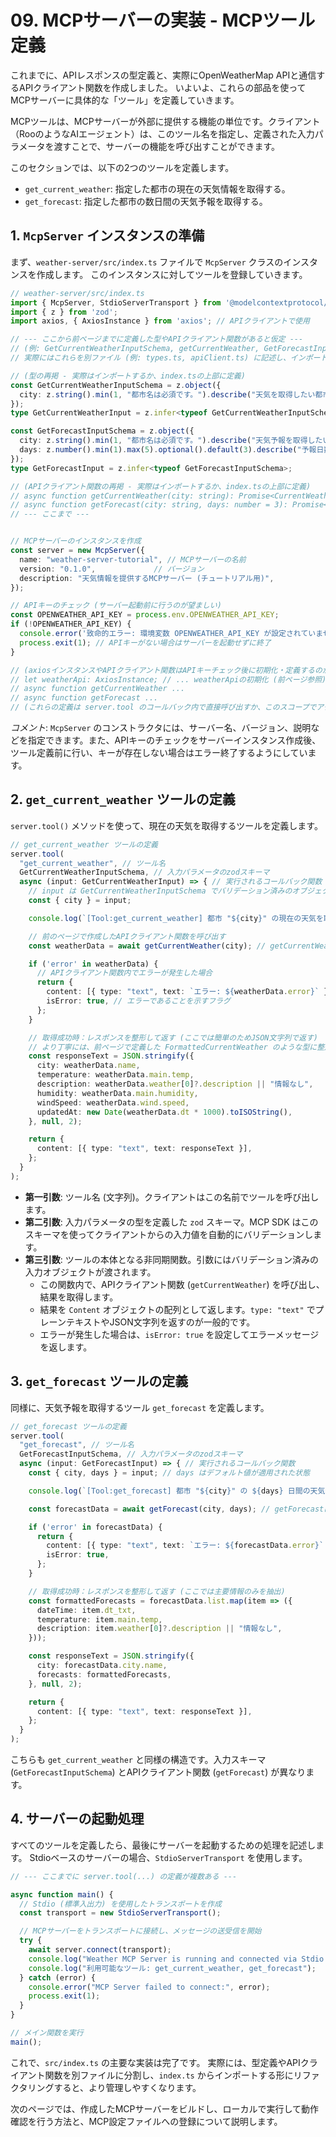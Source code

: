 # 09. MCPサーバーの実装 - MCPツール定義

これまでに、APIレスポンスの型定義と、実際にOpenWeatherMap APIと通信するAPIクライアント関数を作成しました。
いよいよ、これらの部品を使ってMCPサーバーに具体的な「ツール」を定義していきます。

MCPツールは、MCPサーバーが外部に提供する機能の単位です。クライアント（RooのようなAIエージェント）は、このツール名を指定し、定義された入力パラメータを渡すことで、サーバーの機能を呼び出すことができます。

このセクションでは、以下の2つのツールを定義します。

*   `get_current_weather`: 指定した都市の現在の天気情報を取得する。
*   `get_forecast`: 指定した都市の数日間の天気予報を取得する。

## 1. `McpServer` インスタンスの準備

まず、`weather-server/src/index.ts` ファイルで `McpServer` クラスのインスタンスを作成します。
このインスタンスに対してツールを登録していきます。

```typescript
// weather-server/src/index.ts
import { McpServer, StdioServerTransport } from '@modelcontextprotocol/sdk/server/mcp.js';
import { z } from 'zod';
import axios, { AxiosInstance } from 'axios'; // APIクライアントで使用

// --- ここから前ページまでに定義した型やAPIクライアント関数があると仮定 ---
// (例: GetCurrentWeatherInputSchema, getCurrentWeather, GetForecastInputSchema, getForecast など)
// 実際にはこれらを別ファイル (例: types.ts, apiClient.ts) に記述し、インポートすることを推奨します。

// (型の再掲 - 実際はインポートするか、index.tsの上部に定義)
const GetCurrentWeatherInputSchema = z.object({
  city: z.string().min(1, "都市名は必須です。").describe("天気を取得したい都市名"),
});
type GetCurrentWeatherInput = z.infer<typeof GetCurrentWeatherInputSchema>;

const GetForecastInputSchema = z.object({
  city: z.string().min(1, "都市名は必須です。").describe("天気予報を取得したい都市名"),
  days: z.number().min(1).max(5).optional().default(3).describe("予報日数（1～5日、デフォルト3日）"),
});
type GetForecastInput = z.infer<typeof GetForecastInputSchema>;

// (APIクライアント関数の再掲 - 実際はインポートするか、index.tsの上部に定義)
// async function getCurrentWeather(city: string): Promise<CurrentWeatherResponse | { error: string }> { ... }
// async function getForecast(city: string, days: number = 3): Promise<ForecastResponse | { error: string }> { ... }
// --- ここまで ---


// MCPサーバーのインスタンスを作成
const server = new McpServer({
  name: "weather-server-tutorial", // MCPサーバーの名前
  version: "0.1.0",             // バージョン
  description: "天気情報を提供するMCPサーバー (チュートリアル用)",
});

// APIキーのチェック (サーバー起動前に行うのが望ましい)
const OPENWEATHER_API_KEY = process.env.OPENWEATHER_API_KEY;
if (!OPENWEATHER_API_KEY) {
  console.error('致命的エラー: 環境変数 OPENWEATHER_API_KEY が設定されていません。サーバーを起動できません。');
  process.exit(1); // APIキーがない場合はサーバーを起動せずに終了
}

// (axiosインスタンスやAPIクライアント関数はAPIキーチェック後に初期化・定義するのが安全)
// let weatherApi: AxiosInstance; // ... weatherApiの初期化 (前ページ参照)
// async function getCurrentWeather ...
// async function getForecast ...
// (これらの定義は server.tool のコールバック内で直接呼び出すか、このスコープでアクセス可能にする)
```
*コメント*: `McpServer` のコンストラクタには、サーバー名、バージョン、説明などを指定できます。また、APIキーのチェックをサーバーインスタンス作成後、ツール定義前に行い、キーが存在しない場合はエラー終了するようにしています。

## 2. `get_current_weather` ツールの定義

`server.tool()` メソッドを使って、現在の天気を取得するツールを定義します。

```typescript
// get_current_weather ツールの定義
server.tool(
  "get_current_weather", // ツール名
  GetCurrentWeatherInputSchema, // 入力パラメータのzodスキーマ
  async (input: GetCurrentWeatherInput) => { // 実行されるコールバック関数
    // input は GetCurrentWeatherInputSchema でバリデーション済みのオブジェクト
    const { city } = input;

    console.log(`[Tool:get_current_weather] 都市 "${city}" の現在の天気を取得します...`);

    // 前のページで作成したAPIクライアント関数を呼び出す
    const weatherData = await getCurrentWeather(city); // getCurrentWeatherは上で定義/インポートされていると仮定

    if ('error' in weatherData) {
      // APIクライアント関数内でエラーが発生した場合
      return {
        content: [{ type: "text", text: `エラー: ${weatherData.error}` }],
        isError: true, // エラーであることを示すフラグ
      };
    }

    // 取得成功時：レスポンスを整形して返す (ここでは簡単のためJSON文字列で返す)
    // より丁寧には、前ページで定義した FormattedCurrentWeather のような型に整形する
    const responseText = JSON.stringify({
      city: weatherData.name,
      temperature: weatherData.main.temp,
      description: weatherData.weather[0]?.description || "情報なし",
      humidity: weatherData.main.humidity,
      windSpeed: weatherData.wind.speed,
      updatedAt: new Date(weatherData.dt * 1000).toISOString(),
    }, null, 2);

    return {
      content: [{ type: "text", text: responseText }],
    };
  }
);
```
*   **第一引数**: ツール名 (文字列)。クライアントはこの名前でツールを呼び出します。
*   **第二引数**: 入力パラメータの型を定義した `zod` スキーマ。MCP SDK はこのスキーマを使ってクライアントからの入力値を自動的にバリデーションします。
*   **第三引数**: ツールの本体となる非同期関数。引数にはバリデーション済みの入力オブジェクトが渡されます。
    *   この関数内で、APIクライアント関数 (`getCurrentWeather`) を呼び出し、結果を取得します。
    *   結果を `Content` オブジェクトの配列として返します。`type: "text"` でプレーンテキストやJSON文字列を返すのが一般的です。
    *   エラーが発生した場合は、`isError: true` を設定してエラーメッセージを返します。

## 3. `get_forecast` ツールの定義

同様に、天気予報を取得するツール `get_forecast` を定義します。

```typescript
// get_forecast ツールの定義
server.tool(
  "get_forecast", // ツール名
  GetForecastInputSchema, // 入力パラメータのzodスキーマ
  async (input: GetForecastInput) => { // 実行されるコールバック関数
    const { city, days } = input; // days はデフォルト値が適用された状態

    console.log(`[Tool:get_forecast] 都市 "${city}" の ${days} 日間の天気予報を取得します...`);

    const forecastData = await getForecast(city, days); // getForecastは上で定義/インポートされていると仮定

    if ('error' in forecastData) {
      return {
        content: [{ type: "text", text: `エラー: ${forecastData.error}` }],
        isError: true,
      };
    }

    // 取得成功時：レスポンスを整形して返す (ここでは主要情報のみを抽出)
    const formattedForecasts = forecastData.list.map(item => ({
      dateTime: item.dt_txt,
      temperature: item.main.temp,
      description: item.weather[0]?.description || "情報なし",
    }));

    const responseText = JSON.stringify({
      city: forecastData.city.name,
      forecasts: formattedForecasts,
    }, null, 2);

    return {
      content: [{ type: "text", text: responseText }],
    };
  }
);
```
こちらも `get_current_weather` と同様の構造です。入力スキーマ (`GetForecastInputSchema`) とAPIクライアント関数 (`getForecast`) が異なります。

## 4. サーバーの起動処理

すべてのツールを定義したら、最後にサーバーを起動するための処理を記述します。
Stdioベースのサーバーの場合、`StdioServerTransport` を使用します。

```typescript
// --- ここまでに server.tool(...) の定義が複数ある ---

async function main() {
  // Stdio (標準入出力) を使用したトランスポートを作成
  const transport = new StdioServerTransport();

  // MCPサーバーをトランスポートに接続し、メッセージの送受信を開始
  try {
    await server.connect(transport);
    console.log("Weather MCP Server is running and connected via Stdio.");
    console.log("利用可能なツール: get_current_weather, get_forecast");
  } catch (error) {
    console.error("MCP Server failed to connect:", error);
    process.exit(1);
  }
}

// メイン関数を実行
main();
```
これで、`src/index.ts` の主要な実装は完了です。
実際には、型定義やAPIクライアント関数を別ファイルに分割し、`index.ts` からインポートする形にリファクタリングすると、より管理しやすくなります。

次のページでは、作成したMCPサーバーをビルドし、ローカルで実行して動作確認を行う方法と、MCP設定ファイルへの登録について説明します。
